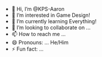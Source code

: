 - 👋 Hi, I’m @KPS-Aaron
- 👀 I’m interested in Game Design!
- 🌱 I’m currently learning Everything!
- 💞️ I’m looking to collaborate on ...
- 📫 How to reach me ...
- 😄 Pronouns: ... He/Him
- ⚡ Fun fact: ...

<!---
KPS-Aaron/KPS-Aaron is a ✨ special ✨ repository because its `README.md` (this file) appears on your GitHub profile.
You can click the Preview link to take a look at your changes.
--->
